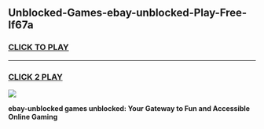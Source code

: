 
## Unblocked-Games-ebay-unblocked-Play-Free-lf67a
<h3>
<a href="https://premium76.site?title=ebay-unblocked&ref=10A">CLICK TO PLAY</a></h3>
<hr>

<h3>
<a href="https://premium76.site?title=ebay-unblocked&ref=10A">CLICK 2 PLAY</a>
  
</h3>

<a href="https://premium76.site?title=ebay-unblocked&ref=10A"><img src="https://clearcache.store/games.png"></a>


**ebay-unblocked games unblocked: Your Gateway to Fun and Accessible Online Gaming**
